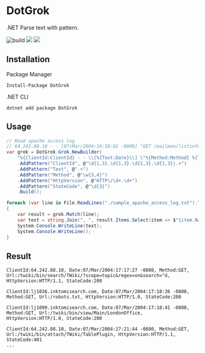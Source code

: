 # DotGrok

.NET Parse text with pattern.

![build](https://travis-ci.org/mizisu/DotGrok.svg?branch=master)
<a href="https://www.nuget.org/packages/DotGrok"><img src="https://img.shields.io/nuget/v/dotgrok.svg?style=flat"></a>
<img src="https://img.shields.io/nuget/dt/dotgrok">

## Installation

Package Manager

```
Install-Package DotGrok
```

.NET CLI

```
dotnet add package DotGrok
```

## Usage

```csharp
// Read apache access log
// 64.242.88.10 - - [07/Mar/2004:16:10:02 -0800] "GET /mailman/listinfo/hsdivision HTTP/1.1" 200
var grok = DotGrok.Grok.NewBuilder(
    "%{ClientId:ClientId} - - \\[%{Text:Date}\\] \"%{Method:Method} %{Text:Url} %{HttpVersion:HttpVersion}\" %{StateCode:StateCode}")
    .AddPattern("ClientId", @"\d{1,3}.\d{1,3}.\d{1,3}.\d{1,3}|.+")
    .AddPattern("Text", @".+")
    .AddPattern("Method", @"\w{3,4}")
    .AddPattern("HttpVersion", @"HTTP\/\d+.\d+")
    .AddPattern("StateCode", @"\d{3}")
    .Build();

foreach (var line in File.ReadLines("./sample_apache_access_log.txt").Take(10))
{
    var result = grok.Match(line);
    var text = string.Join(", ", result.Items.Select(item => $"{item.Name}:{item.Value}"));
    System.Console.WriteLine(text);
    System.Console.WriteLine();
}
```
## Result

```
ClientId:64.242.88.10, Date:07/Mar/2004:17:17:27 -0800, Method:GET, Url:/twiki/bin/search/TWiki/?scope=topic&regex=on&search=^d, HttpVersion:HTTP/1.1, StateCode:200

ClientId:lj1036.inktomisearch.com, Date:07/Mar/2004:17:18:36 -0800, Method:GET, Url:/robots.txt, HttpVersion:HTTP/1.0, StateCode:200

ClientId:lj1090.inktomisearch.com, Date:07/Mar/2004:17:18:41 -0800, Method:GET, Url:/twiki/bin/view/Main/LondonOffice, HttpVersion:HTTP/1.0, StateCode:200

ClientId:64.242.88.10, Date:07/Mar/2004:17:21:44 -0800, Method:GET, Url:/twiki/bin/attach/TWiki/TablePlugin, HttpVersion:HTTP/1.1, StateCode:401
...
```
